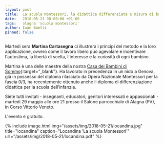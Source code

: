 ```yaml
---
layout: post
title:  La scuola Montessori, la didattica differenziata a misura di bambino
date:   2018-05-21 08:00:00 +01:00
tags:   alagna 'scuola montessori'
author: Iwan Buetti
pinned: false
---
```


Martedì sera **Martina Cartasegna** ci illustrerà i principi del metodo e la loro applicazione, ovvero come il lavoro libero può agevolare e incentivare l'autostima, la libertà di scelta, l'interesse e la curiosità di ogni bambino.

Martina è una delle maestre della nostra [Casa dei Bambini di Sommo](/cdb){:target="_blank"}. Ha lavorato in precedenza in un nido a Genova, già in possesso del diploma rilasciato da Opera Nazionale Montessori per la fascia 0/3, ha recentemente ottenuto anche il diploma di differenziazione didattica per la scuola dell'infanzia.

Siete tutti invitati - insegnanti, educatori, genitori interessati e appassionati - martedì 29 maggio alle ore 21 presso il Salone parrocchiale di Alagna (PV), in Corso Vittorio Veneto.

L'evento è gratuito.


{% include image.html img="/assets/img/2018-05-21/locandina.jpg" title="locandina" caption="Locandina 'La scuola Montessori'" url="/assets/img/2018-05-21/locandina.pdf" %}
